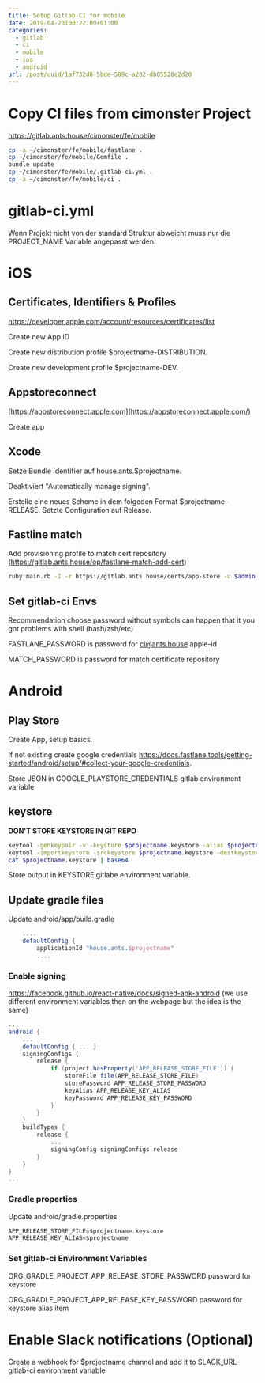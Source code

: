 ```yaml
---
title: Setup Gitlab-CI for mobile
date: 2019-04-23T00:22:09+01:00
categories:
  - gitlab
  - ci
  - mobile
  - ios
  - android
url: /post/uuid/1af732d8-5bde-589c-a282-db05528e2d20
---
```


# Copy CI files from cimonster Project

https://gitlab.ants.house/cimonster/fe/mobile

```bash
cp -a ~/cimonster/fe/mobile/fastlane .
cp ~/cimonster/fe/mobile/Gemfile .
bundle update
cp ~/cimonster/fe/mobile/.gitlab-ci.yml .
cp -a ~/cimonster/fe/mobile/ci .
```

# gitlab-ci.yml

Wenn Projekt nicht von der standard Struktur abweicht muss nur die PROJECT_NAME Variable angepasst werden.

# iOS

## Certificates, Identifiers & Profiles

https://developer.apple.com/account/resources/certificates/list

Create new App ID

Create new distribution profile $projectname-DISTRIBUTION.

Create new development profile $projectname-DEV.

## Appstoreconnect

[https://appstoreconnect.apple.com](https://appstoreconnect.apple.com/) 

Create app

## Xcode

Setze Bundle Identifier auf house.ants.$projectname.

Deaktiviert "Automatically manage signing".

Erstelle eine neues Scheme in dem folgeden Format $projectname-RELEASE. Setzte Configuration auf Release.

## Fastline match

Add provisioning profile to match cert repository (https://gitlab.ants.house/op/fastlane-match-add-cert)

```bash
ruby main.rb -I -r https://gitlab.ants.house/certs/app-store -u $admin_mail -t U8L56RYFUT
```

## Set gitlab-ci Envs

Recommendation choose password without symbols can happen that it you got problems with shell (bash/zsh/etc)

FASTLANE_PASSWORD is password for ci@ants.house apple-id

MATCH_PASSWORD is password for match certificate repository

# Android

## Play Store

Create App, setup basics.

If not existing create google credentials https://docs.fastlane.tools/getting-started/android/setup/#collect-your-google-credentials.

Store JSON in GOOGLE_PLAYSTORE_CREDENTIALS gitlab environment variable 

## keystore

**DON'T STORE KEYSTORE IN GIT REPO**

```bash
keytool -genkeypair -v -keystore $projectname.keystore -alias $projectname -keyalg RSA -keysize 2048 -validity 10000
keytool -importkeystore -srckeystore $projectname.keystore -destkeystore $projectname.keystore -deststoretype pkcs12
cat $projectname.keystore | base64
```

Store output in KEYSTORE gitlabe environment variable.

## Update gradle files

Update android/app/build.gradle

```gradle
    ....
    defaultConfig {
        applicationId "house.ants.$projectname"
        ....
```

### Enable signing

https://facebook.github.io/react-native/docs/signed-apk-android (we use different environment variables then on the webpage but the idea is the same)

```gradle
...
android {
    ...
    defaultConfig { ... }
    signingConfigs {
        release {
            if (project.hasProperty('APP_RELEASE_STORE_FILE')) {
                storeFile file(APP_RELEASE_STORE_FILE)
                storePassword APP_RELEASE_STORE_PASSWORD
                keyAlias APP_RELEASE_KEY_ALIAS
                keyPassword APP_RELEASE_KEY_PASSWORD
            }
        }
    }
    buildTypes {
        release {
            ...
            signingConfig signingConfigs.release
        }
    }
}
...
```

### Gradle properties

Update android/gradle.properties

```gradle
APP_RELEASE_STORE_FILE=$projectname.keystore
APP_RELEASE_KEY_ALIAS=$projectname  
```

### Set gitlab-ci Environment Variables

ORG_GRADLE_PROJECT_APP_RELEASE_STORE_PASSWORD password for keystore

ORG_GRADLE_PROJECT_APP_RELEASE_KEY_PASSWORD password for keystore alias item

# Enable Slack notifications (Optional)

Create a webhook for $projectname channel and add it to SLACK_URL gitlab-ci environment variable
